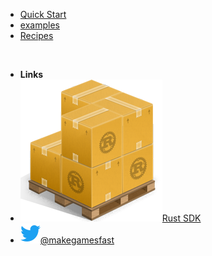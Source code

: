 - [Quick Start](/quick-start)
- [examples](/examples)
- [Recipes](/recipes)

<br />

- **Links**
- [![Rust SDK](_media/cargo.png ':size=16x16')Rust SDK](https://crates.io/crates/turbo-genesis-sdk)
- [![Twitter](_media/twitter.svg)@makegamesfast](https://twitter.com/makegamesfast)